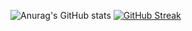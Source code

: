 ![Anurag's GitHub stats](https://github-readme-stats.vercel.app/api?username=robsonmatos1989&show_icons=true&theme=transparent)
[![GitHub Streak](https://github-readme-streak-stats.herokuapp.com?user=robsonmatos1989&theme=merko&date_format=M%20j%5B%2C%20Y%5D&exclude_days=Sun%2CMon%2CTue%2CWed%2CThu%2CFri%2CSat)](https://git.io/streak-stats)
